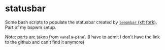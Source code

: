 # statusbar

Some bash scripts to populate the statusbar created by [`lemonbar` (xft fork)](https://github.com/freundTech/bar).
Part of my bspwm setup.

Note: parts are taken from `vanela-panel` (I have to admit I don't have the link
to the github and can't find it anymore)
